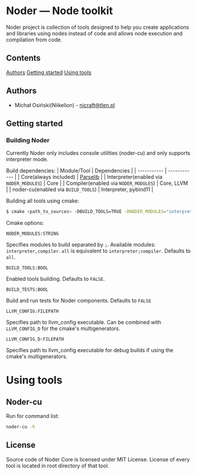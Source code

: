 # Noder — Node toolkit

Noder project is collection of tools designed to help you create applications and libraries using nodes instead of code and allows node execution and compilation from code.

## Contents

[Authors](#Authors)
[Getting started](#Getting-started)
[Using tools](#Using-tools)

## Authors

- Michał Osiński(Niikelion) - nicraft@tlen.pl

## Getting started

### Building Noder

Currently Noder only includes console utilities (noder-cu) and only supports interpreter mode.

Build dependencies:
| Module/Tool | Dependencies |
| ----------- | ------------ |
| Core(always included) | [Parselib](https://github.com/Niikelion/ParseLib) |
| Interpreter(enabled via `NODER_MODULES`) | Core |
| Compiler(enabled via `NODER_MODULES`) | Core, LLVM |
| noder-cu(enabled via `BUILD_TOOLS`) | Interpreter, pybind11 |

Building all tools using cmake:
```sh
$ cmake <path_to_sources> -DBUILD_TOOLS=TRUE -DNODER_MODULES="interpreter"
```

Cmake options:
```
NODER_MODULES:STRING
```
Specifies modules to build separated by `;`. Available modules: `interpreter,compiler`. `all` is equivalent to `interpreter;compiler`. Defaults to `all`.

```
BUILD_TOOLS:BOOL
```
Enabled tools building. Defaults to `FALSE`.

```
BUILD_TESTS:BOOL
```
Build and run tests for Noder components. Defaults to `FALSE`

```
LLVM_CONFIG:FILEPATH
```
Specifies path to llvm_config executable. Can be combined with `LLVM_CONFIG_D` for the cmake's multigenerators.

```
LLVM_CONFIG_D:FILEPATH
```
Specifies path to llvm_config executable for debug builds if using the cmake's multigenerators.

# Using tools

## Noder-cu

Run for command list:
```sh
noder-cu -h
```

## License

Source code of Noder Core is licensed under MIT License.
License of every tool is located in root directory of that tool.
